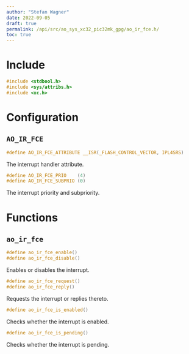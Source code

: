 ```yaml
---
author: "Stefan Wagner"
date: 2022-09-05
draft: true
permalink: /api/src/ao_sys_xc32_pic32mk_gpg/ao_ir_fce.h/
toc: true
---
```


# Include

```c
#include <stdbool.h>
#include <sys/attribs.h>
#include <xc.h>
```

# Configuration

## `AO_IR_FCE`

```c
#define AO_IR_FCE_ATTRIBUTE __ISR(_FLASH_CONTROL_VECTOR, IPL4SRS)
```

The interrupt handler attribute.

```c
#define AO_IR_FCE_PRIO    (4)
#define AO_IR_FCE_SUBPRIO (0)
```

The interrupt priority and subpriority.

# Functions

## `ao_ir_fce`

```c
#define ao_ir_fce_enable()
#define ao_ir_fce_disable()
```

Enables or disables the interrupt.

```c
#define ao_ir_fce_request()
#define ao_ir_fce_reply()
```

Requests the interrupt or replies thereto.

```c
#define ao_ir_fce_is_enabled()
```

Checks whether the interrupt is enabled.

```c
#define ao_ir_fce_is_pending()
```

Checks whether the interrupt is pending.
